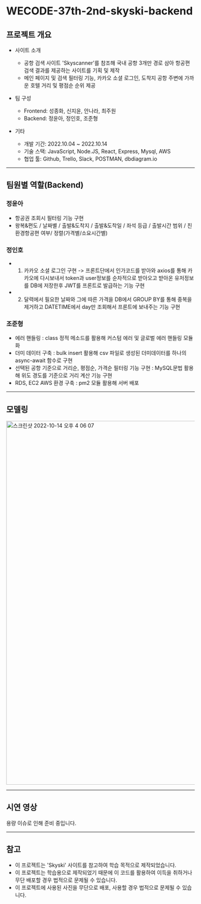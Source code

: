 # WECODE-37th-2nd-skyski-backend

## 프로젝트 개요

- 사이트 소개

  - 공항 검색 사이트 'Skyscanner'를 참조해 국내 공항 3개만 경로 삼아 항공편 검색 결과를 제공하는 사이트를 기획 및 제작
  - 메인 페이지 및 검색 필터링 기능, 카카오 소셜 로그인, 도착지 공항 주변에 가까운 호텔 거리 및 평점순 순위 제공

- 팀 구성
  - Frontend: 성종화, 신지윤, 안나라, 최주원
  - Backend: 정윤아, 정인호, 조준형
- 기타
  - 개발 기간: 2022.10.04 ~ 2022.10.14
  - 기술 스택: JavaScript, Node.JS, React, Express, Mysql, AWS
  - 협업 툴: Github, Trello, Slack, POSTMAN, dbdiagram.io

---

## 팀원별 역할(Backend)

### 정윤아

- 항공권 조회시 필터링 기능 구현
- 왕복&편도 / 날짜별 / 출발&도착지 / 출발&도착일 / 좌석 등급 / 출발시간 범위 / 친환경항공편 여부/ 정렬(가격별/소요시간별)


### 정인호

- 1. 카카오 소셜 로그인 구현 -> 프론트단에서 인가코드를 받아와 axios를 통해 카카오에 다시보내서 token과 user정보를 순차적으로 받아오고 받아온 유저정보를 DB에 저장한후 JWT를 프론트로 발급하는 기능 구현
- 2. 달력에서 필요한 날짜와 그에 따른 가격을 DB에서 GROUP BY를 통해 중복을 제거하고 DATETIME에서 day만 조회해서 프론트에 보내주는 기능 구현

### 조준형

- 에러 핸들링 : class 정적 메소드를 활용해 커스텀 에러 및 글로벌 에러 핸들링 모듈화
- 더미 데이터 구축 : bulk insert 활용해 csv 파일로 생성된 더미데이터를 하나의 async-await 함수로 구현
- 선택된 공항 기준으로 거리순, 평점순, 가격순 필터링 기능 구현 : MySQL문법 활용해 위도 경도를 기준으로 거리 계산 기능 구현
- RDS, EC2 AWS 환경 구축 : pm2 모듈 활용해 서버 배포

---

## 모델링

<img width="971" alt="스크린샷 2022-10-14 오후 4 06 07" src="https://user-images.githubusercontent.com/96977704/195784158-fe99a77a-105a-4405-9af3-7c701cf08306.png">
  
  ***
## 시연 영상
  용량 이슈로 인해 준비 중입니다.
  
  ***
## 참고
- 이 프로젝트는 'Skyski' 사이트를 참고하여 학습 목적으로 제작되었습니다.
- 이 프로젝트는 학습용으로 제작되었기 때문에 이 코드를 활용하여 이득을 취하거나 무단 배포할 경우 법적으로 문제될 수 있습니다.
- 이 프로젝트에 사용된 사진을 무단으로 배포, 사용할 경우 법적으로 문제될 수 있습니다.
